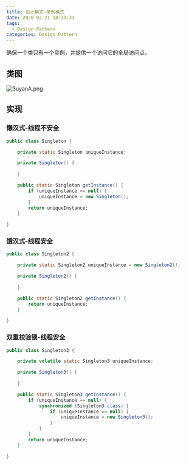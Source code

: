 ```yaml
---
title: 设计模式-单例模式
date: 2020-02-21 18:33:31
tags: 
  - Design Pattern
categories: Design Pattern
---
```


确保一个类只有一个实例，并提供一个访问它的全局访问点。

<!--more-->

## 类图

![3uyanA.png](https://s2.ax1x.com/2020/02/21/3uyanA.png)

## 实现

### 懒汉式-线程不安全

```java
public class Singleton {

	private static Singleton uniqueInstance;

	private Singleton() {
	
	}

	public static Singleton getInstance() {
		if (uniqueInstance == null) {
			uniqueInstance = new Singleton();
		}
		return uniqueInstance;
	}

}
```

### 饿汉式-线程安全

```java
public class Singleton2 {

	private static Singleton2 uniqueInstance = new Singleton2();

	private Singleton2() {
	
	}

	public static Singleton2 getInstance() {
		return uniqueInstance;
	}

}
```

### 双重校验锁-线程安全

```java
public class Singleton3 {

	private volatile static Singleton3 uniqueInstance;

	private Singleton3() {
	
	}

	public static Singleton3 getInstance() {
		if (uniqueInstance == null) {
			synchronized (Singleton3.class) {
				if (uniqueInstance == null) {
					uniqueInstance = new Singleton3();
				}
			}
		}
		return uniqueInstance;
	}

}
```